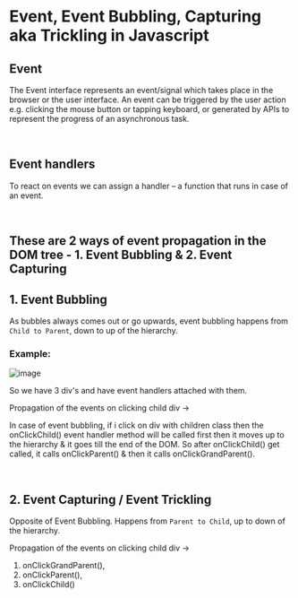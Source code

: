 # Event, Event Bubbling, Capturing aka Trickling in Javascript

## Event

The Event interface represents an event/signal which takes place in the browser or the user interface. An event can be triggered by the user action e.g. clicking the mouse button or tapping keyboard, or generated by APIs to represent the progress of an asynchronous task.

<br>

## Event handlers

To react on events we can assign a handler – a function that runs in case of an event.

<br>

## These are 2 ways of event propagation in the DOM tree - 1. Event Bubbling & 2. Event Capturing

## 1. Event Bubbling

As bubbles always comes out or go upwards, event bubbling happens from `Child to Parent`, down to up of the hierarchy.

### Example:

![image]()

So we have 3 div's and have event handlers attached with them.

Propagation of the events on clicking child div ->

In case of event bubbling, if i click
on div with children class then the onClickChild() event handler
method will be called first then it moves up to the hierarchy &
it goes till the end of the DOM. So after onClickChild() get
called, it calls onClickParent() & then it calls onClickGrandParent().

<br>

## 2. Event Capturing / Event Trickling

Opposite of Event Bubbling. Happens from `Parent to Child`, up to down of the hierarchy.

Propagation of the events on clicking child div ->

1. onClickGrandParent(),
2. onClickParent(),
3. onClickChild()
